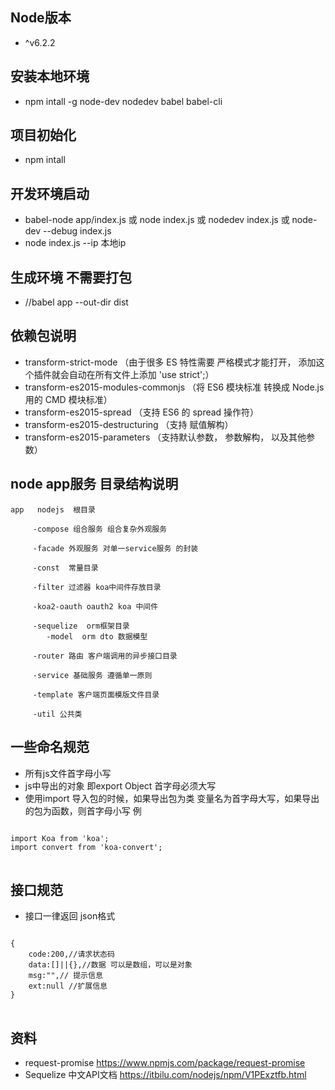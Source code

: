##  Node版本
- ^v6.2.2


## 安装本地环境
- npm intall -g node-dev nodedev babel babel-cli

## 项目初始化
- npm intall 

## 开发环境启动
- babel-node app/index.js 或 node index.js 或 nodedev index.js 或 node-dev --debug index.js
- node index.js --ip 本地ip

## 生成环境 不需要打包
- //babel app --out-dir dist 

## 依赖包说明
- transform-strict-mode （由于很多 ES 特性需要 严格模式才能打开， 添加这个插件就会自动在所有文件上添加 'use strict';）
- transform-es2015-modules-commonjs （将 ES6 模块标准 转换成 Node.js 用的 CMD 模块标准）
- transform-es2015-spread （支持 ES6 的 spread 操作符）
- transform-es2015-destructuring （支持 赋值解构）
- transform-es2015-parameters （支持默认参数， 参数解构， 以及其他参数）

## node app服务 目录结构说明 
	app   nodejs  根目录

         -compose 组合服务 组合复杂外观服务

		 -facade 外观服务 对单一service服务 的封装 

		 -const  常量目录
		
		 -filter 过滤器 koa中间件存放目录
		
         -koa2-oauth oauth2 koa 中间件

		 -sequelize  orm框架目录
            -model  orm dto 数据模型
		
		 -router 路由 客户端调用的异步接口目录
		
		 -service 基础服务 遵循单一原则

		 -template 客户端页面模版文件目录

		 -util 公共类
		

		 

## 一些命名规范
- 所有js文件首字母小写
- js中导出的对象 即export Object  首字母必须大写
- 使用import 导入包的时候，如果导出包为类 变量名为首字母大写，如果导出的包为函数，则首字母小写
例
<pre>
<code>
import Koa from 'koa';
import convert from 'koa-convert';
</code>
</pre>

## 接口规范
- 接口一律返回 json格式
<pre>
<code>
{
	code:200,//请求状态码
	data:[]||{},//数据 可以是数组，可以是对象
	msg:"",// 提示信息
	ext:null //扩展信息
}
</code>
</pre>

## 资料
- request-promise https://www.npmjs.com/package/request-promise
- Sequelize 中文API文档 https://itbilu.com/nodejs/npm/V1PExztfb.html